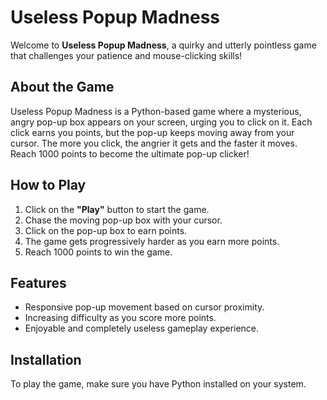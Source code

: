 # Useless Popup Madness

Welcome to **Useless Popup Madness**, a quirky and utterly pointless game that challenges your patience and mouse-clicking skills!

## About the Game

Useless Popup Madness is a Python-based game where a mysterious, angry pop-up box appears on your screen, urging you to click on it. Each click earns you points, but the pop-up keeps moving away from your cursor. The more you click, the angrier it gets and the faster it moves. Reach 1000 points to become the ultimate pop-up clicker!

## How to Play

1. Click on the **"Play"** button to start the game.
2. Chase the moving pop-up box with your cursor.
3. Click on the pop-up box to earn points.
4. The game gets progressively harder as you earn more points.
5. Reach 1000 points to win the game.

## Features

- Responsive pop-up movement based on cursor proximity.
- Increasing difficulty as you score more points.
- Enjoyable and completely useless gameplay experience.

## Installation

To play the game, make sure you have Python installed on your system.
